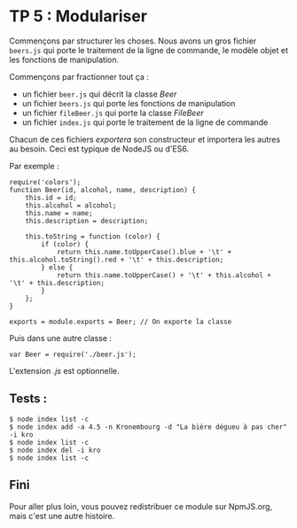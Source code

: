 # TP 5 : Modulariser

Commençons par structurer les choses. Nous avons un gros fichier `beers.js`
qui porte le traitement de la ligne de commande, le modèle objet et les
fonctions de manipulation.

Commençons par fractionner tout ça :

- un fichier `beer.js` qui décrit la classe *Beer*
- un fichier `beers.js` qui porte les fonctions de manipulation
- un fichier `fileBeer.js` qui porte la classe *FileBeer*
- un fichier `index.js` qui porte le traitement de la ligne de commande

Chacun de ces fichiers *exportera* son constructeur et importera les autres
au besoin. Ceci est typique de NodeJS ou d'ES6.

Par exemple :

    require('colors');
    function Beer(id, alcohol, name, description) {
        this.id = id;
        this.alcohol = alcohol;
        this.name = name;
        this.description = description;

        this.toString = function (color) {
            if (color) {
                return this.name.toUpperCase().blue + '\t' + this.alcohol.toString().red + '\t' + this.description;
            } else {
                return this.name.toUpperCase() + '\t' + this.alcohol + '\t' + this.description;
            }
        };
    }

    exports = module.exports = Beer; // On exporte la classe

Puis dans une autre classe :

    var Beer = require('./beer.js');

L'extension *.js* est optionnelle.

## Tests :

    $ node index list -c
    $ node index add -a 4.5 -n Kronembourg -d "La bière dégueu à pas cher" -i kro
    $ node index list -c
    $ node index del -i kro
    $ node index list -c

## Fini

Pour aller plus loin, vous pouvez redistribuer ce module sur NpmJS.org, mais c'est une autre histoire.